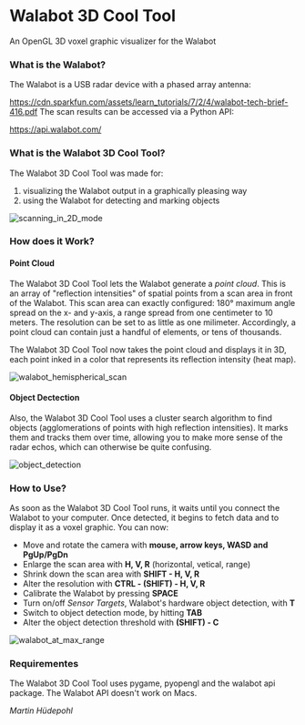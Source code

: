# Walabot 3D Cool Tool
An OpenGL 3D voxel graphic visualizer for the Walabot
### What is the Walabot?
The Walabot is a USB radar device with a phased array antenna:

https://cdn.sparkfun.com/assets/learn_tutorials/7/2/4/walabot-tech-brief-416.pdf
The scan results can be accessed via a Python API:

https://api.walabot.com/

### What is the Walabot 3D Cool Tool?
The Walabot 3D Cool Tool was made for:
1. visualizing the Walabot output in a graphically pleasing way
2. using the Walabot for detecting and marking objects


![scanning_in_2D_mode](https://user-images.githubusercontent.com/39830230/235747096-b2350c78-a106-4bae-b8de-bce3ad748b0c.png)


### How does it Work?
#### Point Cloud
The Walabot 3D Cool Tool lets the Walabot generate a *point cloud*. This is an array of "reflection intensities" of spatial points from a scan area in front of the Walabot. This scan area can exactly configured: 180° maximum angle spread on the x- and y-axis, a range spread from one centimeter to 10 meters. The resolution can be set to as little as one milimeter. Accordingly, a point cloud can contain just a handful of elements, or tens of thousands.

The Walabot 3D Cool Tool now takes the point cloud and displays it in 3D, each point inked in a color that represents its reflection intensity (heat map).

![walabot_hemispherical_scan](https://user-images.githubusercontent.com/39830230/235746920-1673dc7c-a5a5-4ab7-9d58-94be8df9dd57.png)

#### Object Dectection
Also, the Walabot 3D Cool Tool uses a cluster search algorithm to find objects (agglomerations of points with high reflection intensities). It marks them and tracks them over time, allowing you to make more sense of the radar echos, which can otherwise be quite confusing.

![object_detection](https://user-images.githubusercontent.com/39830230/235746023-08709ddf-d785-42fc-931a-aa523556c4cf.png)

### How to Use?
As soon as the Walabot 3D Cool Tool runs, it waits until you connect the Walabot to your computer. Once detected, it begins to fetch data and to display it as a voxel graphic. You can now:

- Move and rotate the camera with **mouse, arrow keys, WASD and PgUp/PgDn**
- Enlarge the scan area with **H, V, R** (horizontal, vetical, range)
- Shrink down the scan area with **SHIFT - H, V, R**
- Alter the resolution with **CTRL - (SHIFT) - H, V, R**
- Calibrate the Walabot by pressing **SPACE**
- Turn on/off _Sensor Targets_, Walabot's hardware object detection, with **T**
- Switch to object detection mode, by hitting **TAB**
- Alter the object detection threshold with **(SHIFT) - C**


![walabot_at_max_range](https://user-images.githubusercontent.com/39830230/235747225-681e3000-269c-415c-8b41-7a25a3be8368.png)


### Requirementes
The Walabot 3D Cool Tool uses pygame, pyopengl and the walabot api package.
The Walabot API doesn't work on Macs.

_Martin Hüdepohl_
